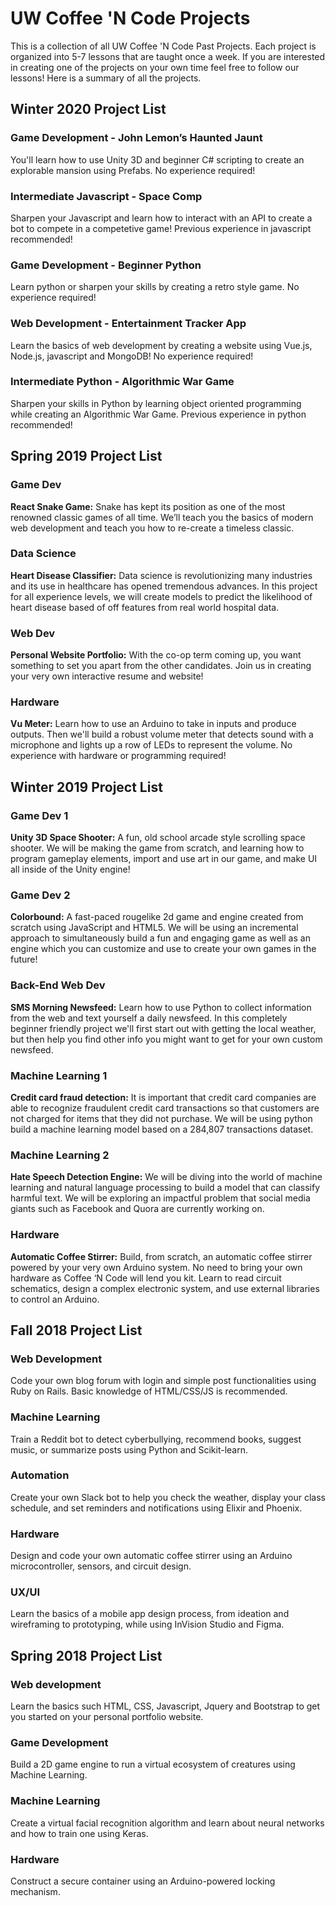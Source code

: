 # UW Coffee 'N Code Projects
This is a collection of all UW Coffee 'N Code Past Projects. Each project is organized into 5-7 lessons that are taught once a week. If you are interested in creating one of the projects on your own time feel free to follow our lessons! Here is a summary of all the projects.

## Winter 2020 Project List  
### Game Development - John Lemon’s Haunted Jaunt

You'll learn how to use Unity 3D and beginner C# scripting to create an explorable mansion using Prefabs. No experience required!
  
### Intermediate Javascript - Space Comp  
  
Sharpen your Javascript and learn how to interact with an API to create a bot to compete in a competetive game! Previous experience
in javascript recommended!

### Game Development - Beginner Python
  
Learn python or sharpen your skills by creating a retro style game. No experience required!
  
### Web Development - Entertainment Tracker App

Learn the basics of web development by creating a website using Vue.js, Node.js, javascript and MongoDB! No experience required!
  
### Intermediate Python - Algorithmic War Game

Sharpen your skills in Python by learning object oriented programming while creating an Algorithmic War Game. Previous experience in python recommended!

## Spring 2019 Project List

### Game Dev 
**React Snake Game:** Snake has kept its position as one of the most renowned classic games of all time. We’ll teach you the basics of modern web development and teach you how to re-create a timeless classic.

### Data Science
**Heart Disease Classifier:** Data science is revolutionizing many industries and its use in healthcare has opened tremendous advances. In this project for all experience levels, we will create models to predict the likelihood of heart disease based of off features from real world hospital data.

### Web Dev
**Personal Website Portfolio:** With the co-op term coming up, you want something to set you apart from the other candidates. Join us in creating your very own interactive resume and website!

### Hardware
**Vu Meter:** Learn how to use an Arduino to take in inputs and produce outputs. Then we'll build a robust volume meter that detects sound with a microphone and lights up a row of LEDs to represent the volume. No experience with hardware or programming required!

## Winter 2019 Project List

### Game Dev 1
**Unity 3D Space Shooter:** A fun, old school arcade style scrolling space shooter. We will be making the game from scratch, and learning how to program gameplay elements, import and use art in our game, and make UI all inside of the Unity engine!

### Game Dev 2
**Colorbound:** A fast-paced rougelike 2d game and engine created from scratch using JavaScript and HTML5. We will be using an incremental approach to simultaneously build a fun and engaging game as well as an engine which you can customize and use to create your own games in the future!

### Back-End Web Dev
**SMS Morning Newsfeed:** Learn how to use Python to collect information from the web and text yourself a daily newsfeed. In this completely beginner friendly project we'll first start out with getting the local weather, but then help you find other info you might want to get for your own custom newsfeed.

### Machine Learning 1
**Credit card fraud detection:** It is important that credit card companies are able to recognize fraudulent credit card transactions so that customers are not charged for items that they did not purchase. We will be using python build a machine learning model based on a 284,807  transactions dataset.

### Machine Learning 2
**Hate Speech Detection Engine:** We will be diving into the world of machine learning and natural language processing to build a model that can classify harmful text. We will be exploring an impactful problem that social media giants such as Facebook and Quora are currently working on.

### Hardware
**Automatic Coffee Stirrer:** Build, from scratch, an automatic coffee stirrer powered by your very own Arduino system. No need to bring your own hardware as Coffee ‘N Code will lend you kit. Learn to read circuit schematics, design a complex electronic system, and use external libraries to control an Arduino.

## Fall 2018 Project List

### Web Development
Code your own blog forum with login and simple post functionalities using Ruby on Rails. Basic knowledge of HTML/CSS/JS is recommended.

### Machine Learning
Train a Reddit bot to detect cyberbullying, recommend books, suggest music, or summarize posts using Python and Scikit-learn.

### Automation
Create your own Slack bot to help you check the weather, display your class schedule, and set reminders and notifications using Elixir and Phoenix.

### Hardware
Design and code your own automatic coffee stirrer using an Arduino microcontroller, sensors, and circuit design.

### UX/UI
Learn the basics of a mobile app design process, from ideation and wireframing to prototyping, while using InVision Studio and Figma.

## Spring 2018 Project List

### Web development
Learn the basics such HTML, CSS, Javascript, Jquery and Bootstrap to get you started on your personal portfolio website.
### Game Development
Build a 2D game engine to run a virtual ecosystem of creatures using Machine Learning.
### Machine Learning
Create a virtual facial recognition algorithm and learn about neural networks and how to train one using Keras.
### Hardware
Construct a secure container using an Arduino-powered locking mechanism.

 

